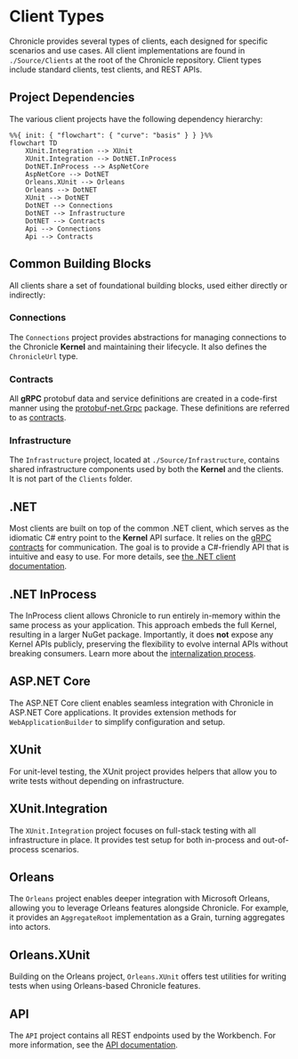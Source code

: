 
# Client Types

Chronicle provides several types of clients, each designed for specific scenarios and use cases.
All client implementations are found in `./Source/Clients` at the root of the Chronicle repository.
Client types include standard clients, test clients, and REST APIs.

## Project Dependencies

The various client projects have the following dependency hierarchy:

```mermaid
%%{ init: { "flowchart": { "curve": "basis" } } }%%
flowchart TD
    XUnit.Integration --> XUnit
    XUnit.Integration --> DotNET.InProcess
    DotNET.InProcess --> AspNetCore
    AspNetCore --> DotNET
    Orleans.XUnit --> Orleans
    Orleans --> DotNET
    XUnit --> DotNET
    DotNET --> Connections
    DotNET --> Infrastructure
    DotNET --> Contracts
    Api --> Connections
    Api --> Contracts
```

## Common Building Blocks

All clients share a set of foundational building blocks, used either directly or indirectly:

### Connections

The `Connections` project provides abstractions for managing connections to the Chronicle **Kernel** and maintaining their lifecycle. It also defines the `ChronicleUrl` type.

### Contracts

All **gRPC** protobuf data and service definitions are created in a code-first manner using the [protobuf-net.Grpc](https://github.com/protobuf-net/protobuf-net.Grpc) package.
These definitions are referred to as [contracts](../kernel/contracts.md).

### Infrastructure

The `Infrastructure` project, located at `./Source/Infrastructure`, contains shared infrastructure components used by both the **Kernel** and the clients. It is not part of the `Clients` folder.

## .NET

Most clients are built on top of the common .NET client, which serves as the idiomatic C# entry point to the **Kernel** API surface.
It relies on the [gRPC contracts](../kernel/contracts.md) for communication.
The goal is to provide a C#-friendly API that is intuitive and easy to use. For more details, see [the .NET client documentation](dotnet.md).

## .NET InProcess

The InProcess client allows Chronicle to run entirely in-memory within the same process as your application.
This approach embeds the full Kernel, resulting in a larger NuGet package.
Importantly, it does **not** expose any Kernel APIs publicly, preserving the flexibility to evolve internal APIs without
breaking consumers. Learn more about the [internalization process](./internalization.md).

## ASP.NET Core

The ASP.NET Core client enables seamless integration with Chronicle in ASP.NET Core applications.
It provides extension methods for `WebApplicationBuilder` to simplify configuration and setup.

## XUnit

For unit-level testing, the XUnit project provides helpers that allow you to write tests without depending on infrastructure.

## XUnit.Integration

The `XUnit.Integration` project focuses on full-stack testing with all infrastructure in place.
It provides test setup for both in-process and out-of-process scenarios.

## Orleans

The `Orleans` project enables deeper integration with Microsoft Orleans, allowing you to leverage Orleans features alongside Chronicle.
For example, it provides an `AggregateRoot` implementation as a Grain, turning aggregates into actors.

## Orleans.XUnit

Building on the Orleans project, `Orleans.XUnit` offers test utilities for writing tests when using Orleans-based Chronicle features.

## API

The `API` project contains all REST endpoints used by the Workbench. For more information, see the [API documentation](./api.md).
